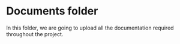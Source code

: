 # Documents folder
In this folder, we are going to upload all the documentation required throughout the project.
